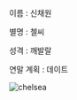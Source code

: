 이름 : 신채원

별명 : 첼씨

성격 : 깨발랄

연말 계획 : 데이트

![chelsea](https://user-images.githubusercontent.com/45935233/50434009-fa07e100-091e-11e9-90c7-e94953a620a6.jpg)
